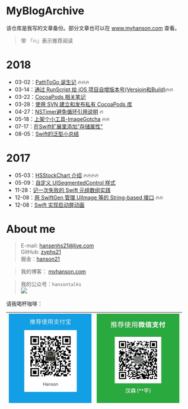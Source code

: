 # MyBlogArchive

该仓库是我写的文章备份。部分文章也可以在 www.myhanson.com 查看。
> 带 『🔥』表示推荐阅读

# 2018

- 03-02：[PathToGo 诞生记](/2018/PathToGo诞生记_20180302.md) 🔥🔥🔥
- 03-14：[通过 RunScript 给 iOS 项目自增版本号(Versioin和Build)](/2018/通过RunScript给iOS项目自增版本号(Versioin和Build)_20180314.md)🔥🔥
- 03-22：[CocoaPods 相关笔记](/2018/CocoaPods相关笔记_20180322.md)
- 03-28：[使用 SVN 建立和发布私有 CocoaPods 库](/2018/使用SVN建立和发布私有CocoaPods库_20180328.md) 
- 04-27：[NSTimer避免循环引用说明](/2018/NSTimer避免循环引用说明.md) 🔥
- 05-18：[上架个小工具-ImageGotcha](/2018/上架个小工具-ImageGotcha.md) 🔥🔥
- 07-17：[在Swift扩展里添加"存储属性"](/2018/在Swift扩展里添加"存储属性".md)
- 08-05：[Swift的泛型小总结](/2018/Swift的泛型小总结.md)

# 2017

- 05-03：[HSStockChart 介绍](/2017/HSStockChart介绍.md) 🔥🔥🔥🔥
- 05-09：[自定义 UISegmentedControl 样式](/2017/自定义UISegmentedControl样式.md)
- 11-28：[记一次失败的 Swift 元组数组实践](/2017/记一次失败的Swift元组数组实践.md)
- 12-08：[用 SwiftGen 管理 UIImage 等的 String-based 接口](/2017/用SwiftGen管理UIImage等的String-based接口20171208.md) 🔥🔥
- 12-08：[Swift 实现启动屏动画](/2017/Swift实现启动屏动画.md)


# About me

> E-mail: hansenhs21@live.com   
> GitHub: [zyphs21](https://github.com/zyphs21)   
> 掘金：[hanson21](https://juejin.im/user/58748a38a22b9d0058a104d5)

> 我的博客： [myhanson.com](www.myhanson.com)

> 我的公众号：`hansontalks`  
![](https://raw.githubusercontent.com/zyphs21/HSStockChart/master/DemoScreenshot/qrcode_for_hansontalk.jpg)

请我喝杯咖啡：

<img src="https://raw.githubusercontent.com/zyphs21/MyBlogArchive/master/OtherResources/alipay.jpg" width = "223" height = "241" alt="AliPay" align=center /> | <img src="https://raw.githubusercontent.com/zyphs21/MyBlogArchive/master/OtherResources/wechatpay.jpg" width = "223" height = "241" alt="AliPay" align=center />
--------------------- | ---------------------


